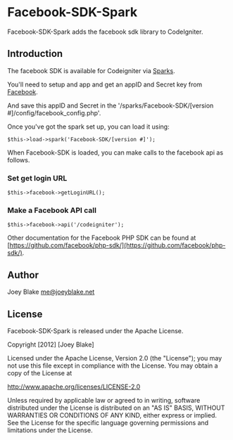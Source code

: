 Facebook-SDK-Spark
==============

Facebook-SDK-Spark adds the facebook sdk library to CodeIgniter.

Introduction
------------

The facebook SDK is available for Codeigniter via [Sparks](http://getsparks.org/install).

You'll need to setup and app and get an appID and Secret key from [Facebook](http://developer.facebook.com).

And save this appID and Secret in the '/sparks/Facebook-SDK/[version #]/config/facebook_config.php'.

Once you've got the spark set up, you can load it using:

	$this->load->spark('Facebook-SDK/[version #]');


When Facebook-SDK is loaded, you can make calls to the facebook api as follows.

### Set get login URL

	$this->facebook->getLoginURL();

### Make a Facebook API call

	$this->facebook->api('/codeigniter');

Other documentation for the Facebook PHP SDK can be found at [https://github.com/facebook/php-sdk/](https://github.com/facebook/php-sdk/).	

Author
------

Joey Blake <me@joeyblake.net>

License
-------

Facebook-SDK-Spark is released under the Apache License. 

Copyright [2012] [Joey Blake]

Licensed under the Apache License, Version 2.0 (the "License");
you may not use this file except in compliance with the License.
You may obtain a copy of the License at

   http://www.apache.org/licenses/LICENSE-2.0

Unless required by applicable law or agreed to in writing, software
distributed under the License is distributed on an "AS IS" BASIS,
WITHOUT WARRANTIES OR CONDITIONS OF ANY KIND, either express or implied.
See the License for the specific language governing permissions and
limitations under the License.